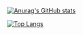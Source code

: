 
[![Anurag's GitHub stats](https://github-readme-stats.vercel.app/api?username=pantasystem)](https://github.com/anuraghazra/github-readme-stats)

[![Top Langs](https://github-readme-stats.vercel.app/api/top-langs/?username=pantasystem&langs_count=8)](https://github.com/anuraghazra/github-readme-stats)
